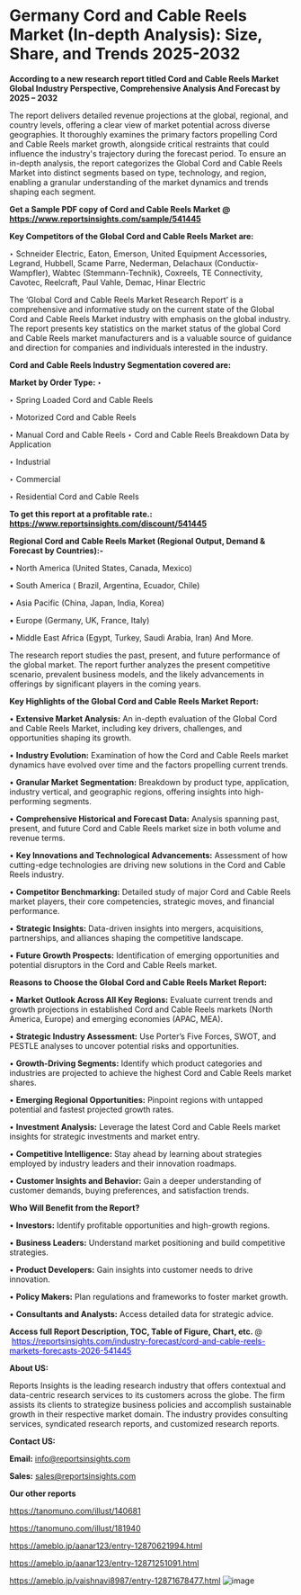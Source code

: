 # Germany Cord and Cable Reels Market (In-depth Analysis): Size, Share, and Trends 2025-2032

<strong>According to a new research report titled Cord and Cable Reels Market Global Industry Perspective, Comprehensive Analysis And Forecast by 2025 – 2032</strong>

The report delivers detailed revenue projections at the global, regional, and country levels, offering a clear view of market potential across diverse geographies. It thoroughly examines the primary factors propelling Cord and Cable Reels market growth, alongside critical restraints that could influence the industry's trajectory during the forecast period. To ensure an in-depth analysis, the report categorizes the Global Cord and Cable Reels Market into distinct segments based on type, technology, and region, enabling a granular understanding of the market dynamics and trends shaping each segment.

<strong>Get a Sample PDF copy of Cord and Cable Reels Market </strong><strong>@<a href=https://www.reportsinsights.com/sample/541445 style=color:#0000ff;> https://www.reportsinsights.com/sample/541445</a></strong></font>

<strong>Key Competitors of the Global Cord and Cable Reels Market are:</strong>

‣ Schneider Electric, Eaton, Emerson, United Equipment Accessories, Legrand, Hubbell, Scame Parre, Nederman, Delachaux (Conductix-Wampfler), Wabtec (Stemmann-Technik), Coxreels, TE Connectivity, Cavotec, Reelcraft, Paul Vahle, Demac, Hinar Electric

The ‘Global Cord and Cable Reels Market Research Report’ is a comprehensive and informative study on the current state of the Global Cord and Cable Reels Market industry with emphasis on the global industry. The report presents key statistics on the market status of the global Cord and Cable Reels market manufacturers and is a valuable source of guidance and direction for companies and individuals interested in the industry.

<strong>Cord and Cable Reels Industry Segmentation covered are:</strong>

<strong>Market by Order Type: </strong>
‣ 

‣ Spring Loaded Cord and Cable Reels

‣ Motorized Cord and Cable Reels

‣ Manual Cord and Cable Reels
‣ Cord and Cable Reels Breakdown Data by Application

‣ Industrial

‣ Commercial

‣ Residential
Cord and Cable Reels

<strong>To get this report at a profitable rate.: <a href=https://www.reportsinsights.com/discount/541445 style=color:#0000ff;>https://www.reportsinsights.com/discount/541445</a></strong></font>

<strong>Regional Cord and Cable Reels Market (Regional Output, Demand &amp; Forecast by Countries):-</strong>

• North America (United States, Canada, Mexico)

• South America ( Brazil, Argentina, Ecuador, Chile)

• Asia Pacific (China, Japan, India, Korea)

• Europe (Germany, UK, France, Italy)

• Middle East Africa (Egypt, Turkey, Saudi Arabia, Iran) And More.

The research report studies the past, present, and future performance of the global market. The report further analyzes the present competitive scenario, prevalent business models, and the likely advancements in offerings by significant players in the coming years.

<strong>Key Highlights of the Global Cord and Cable Reels Market Report:</strong>

• <strong>Extensive Market Analysis:</strong> An in-depth evaluation of the Global Cord and Cable Reels Market, including key drivers, challenges, and opportunities shaping its growth.

• <strong>Industry Evolution:</strong> Examination of how the Cord and Cable Reels market dynamics have evolved over time and the factors propelling current trends.

• <strong>Granular Market Segmentation:</strong> Breakdown by product type, application, industry vertical, and geographic regions, offering insights into high-performing segments.

• <strong>Comprehensive Historical and Forecast Data:</strong> Analysis spanning past, present, and future Cord and Cable Reels market size in both volume and revenue terms.

• <strong>Key Innovations and Technological Advancements:</strong> Assessment of how cutting-edge technologies are driving new solutions in the Cord and Cable Reels industry.

• <strong>Competitor Benchmarking:</strong> Detailed study of major Cord and Cable Reels market players, their core competencies, strategic moves, and financial performance.

• <strong>Strategic Insights:</strong> Data-driven insights into mergers, acquisitions, partnerships, and alliances shaping the competitive landscape.

• <strong>Future Growth Prospects:</strong> Identification of emerging opportunities and potential disruptors in the Cord and Cable Reels market.

<strong>Reasons to Choose the Global Cord and Cable Reels Market Report:</strong>

• <strong>Market Outlook Across All Key Regions:</strong> Evaluate current trends and growth projections in established Cord and Cable Reels markets (North America, Europe) and emerging economies (APAC, MEA).

• <strong>Strategic Industry Assessment:</strong> Use Porter’s Five Forces, SWOT, and PESTLE analyses to uncover potential risks and opportunities.

• <strong>Growth-Driving Segments:</strong> Identify which product categories and industries are projected to achieve the highest Cord and Cable Reels market shares.

• <strong>Emerging Regional Opportunities:</strong> Pinpoint regions with untapped potential and fastest projected growth rates.

• <strong>Investment Analysis:</strong> Leverage the latest Cord and Cable Reels market insights for strategic investments and market entry.

• <strong>Competitive Intelligence:</strong> Stay ahead by learning about strategies employed by industry leaders and their innovation roadmaps.

• <strong>Customer Insights and Behavior:</strong> Gain a deeper understanding of customer demands, buying preferences, and satisfaction trends.

<strong>Who Will Benefit from the Report?</strong>

• <strong>Investors:</strong> Identify profitable opportunities and high-growth regions.

• <strong>Business Leaders:</strong> Understand market positioning and build competitive strategies.

• <strong>Product Developers:</strong> Gain insights into customer needs to drive innovation.

• <strong>Policy Makers:</strong> Plan regulations and frameworks to foster market growth.

• <strong>Consultants and Analysts:</strong> Access detailed data for strategic advice.
</ul>
<strong>Access full Report Description, TOC, Table of Figure, Chart, etc. </strong>@  <a href=https://reportsinsights.com/industry-forecast/cord-and-cable-reels-markets-forecasts-2026-541445 style=color:#0000ff;>https://reportsinsights.com/industry-forecast/cord-and-cable-reels-markets-forecasts-2026-541445</a></font>

<strong><strong>About US</strong>:</strong>

Reports Insights is the leading research industry that offers contextual and data-centric research services to its customers across the globe. The firm assists its clients to strategize business policies and accomplish sustainable growth in their respective market domain. The industry provides consulting services, syndicated research reports, and customized research reports.

<strong>Contact US:</strong>

<p class=""""><b>Email:</b> <a href=mailto:info@reportsinsights.com>info@reportsinsights.com</a></p>
<p class=""""><b>Sales:</b> <a href=mailto:sales@reportsinsights.com>sales@reportsinsights.com</a></p>

<strong>Our other reports</strong>

<a href=https://tanomuno.com/illust/140681>https://tanomuno.com/illust/140681</a>

<a href=https://tanomuno.com/illust/181940>https://tanomuno.com/illust/181940</a>

<a href=https://ameblo.jp/aanar123/entry-12870621994.html>https://ameblo.jp/aanar123/entry-12870621994.html</a>

<a href=https://ameblo.jp/aanar123/entry-12871251091.html>https://ameblo.jp/aanar123/entry-12871251091.html</a>

<a href=https://ameblo.jp/vaishnavi8987/entry-12871678477.html>https://ameblo.jp/vaishnavi8987/entry-12871678477.html</a>
![image](https://github.com/user-attachments/assets/96e3af3f-1bea-4182-9706-ceae9fe68c22)
